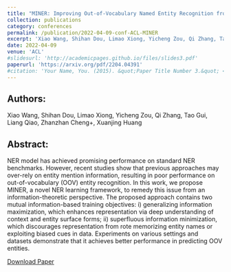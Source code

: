 ```yaml
---
title: "MINER: Improving Out-of-Vocabulary Named Entity Recognition from an Information Theoretic Perspective"
collection: publications
category: conferences
permalink: /publication/2022-04-09-conf-ACL-MINER
excerpt: 'Xiao Wang, Shihan Dou, Limao Xiong, Yicheng Zou, Qi Zhang, Tao Gui, Liang Qiao, Zhanzhan Cheng+, Xuanjing Huang'
date: 2022-04-09
venue: 'ACL'
#slidesurl: 'http://academicpages.github.io/files/slides3.pdf'
paperurl: 'https://arxiv.org/pdf/2204.04391'
#citation: 'Your Name, You. (2015). &quot;Paper Title Number 3.&quot; <i>Journal 1</i>. 1(3).'
---
```


Authors:
------
Xiao Wang, Shihan Dou, Limao Xiong, Yicheng Zou, Qi Zhang, Tao Gui, Liang Qiao, Zhanzhan Cheng+, Xuanjing Huang

Abstract:
------
NER model has achieved promising performance on standard NER benchmarks. However, recent studies show that previous approaches may over-rely on entity mention information, resulting in poor performance on out-of-vocabulary (OOV) entity recognition. In this work, we propose MINER, a novel NER learning framework, to remedy this issue from an information-theoretic perspective. The proposed approach contains two mutual information-based training objectives: i) generalizing information maximization, which enhances representation via deep understanding of context and entity surface forms; ii) superfluous information minimization, which discourages representation from rote memorizing entity names or exploiting biased cues in data. Experiments on various settings and datasets demonstrate that it achieves better performance in predicting OOV entities.

[Download Paper](https://arxiv.org/pdf/2204.04391)
